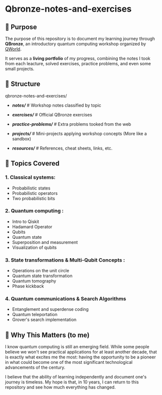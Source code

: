 # Qbronze-notes-and-exercises

## 🎯 Purpose

The purpose of this repository is to document my learning journey through **QBronze**, an introductory quantum computing workshop organized by [QWorld](https://qworld.net).

It serves as a **living portfolio** of my progress, combining the notes I took from each leacture, solved exercises, practice problems, and even some small projects. 


## 📂 Structure

qbronze-notes-and-exercises/
- ***notes/*** # Workshop notes classified by topic

- ***exercises/*** # Official QBronze exercises

- ***practice-problems/*** # Extra problems tooked from the web

- ***projects/*** # Mini-projects applying workshop concepts (More like a sandbox)

- ***resources/*** # References, cheat sheets, links, etc. 


## 🧠 Topics Covered
### 1. Classical systems:
- Probabilistic states
- Probabilistic operators
- Two probabilistic bits
### 2. Quantum computing :
- Intro to Qiskit
- Hadamard Operator
- Qubits
- Quantum state
- Superposition and measurement
- Visualization of qubits
### 3. State transformations & Multi-Qubit Concepts :
- Operations on the unit circle
- Quantum state transformation
- Quantum tomography
- Phase kickback
### 4. Quantum communications & Search Algorithms
- Entanglement and superdense coding
- Quantum teleportation
- Grover's search implementation


## 📌 Why This Matters (to me)
I know quantum computing is still an emerging field. While some people believe we won't see practical applications for at least another decade, that is exactly what excites me the most: having the opportunity to be a pioneer in what could become one of the most significant technological advancements of the century. 

I believe that the ability of learning independently and document one's journey is timeless. My hope is that, in 10 years, I can return to this repository and see how much everything has changed.